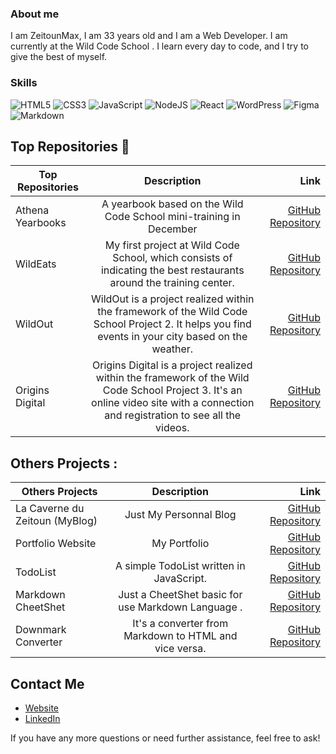 ### About me 

I am ZeitounMax, I am 33 years old and I am a Web Developer. I am currently at the Wild Code School .
I learn every day to code, and I try to give the best of myself. 

### Skills
![HTML5](https://img.shields.io/badge/html5-%23E34F26.svg?style=for-the-badge&logo=html5&logoColor=white) 
![CSS3](https://img.shields.io/badge/css3-%231572B6.svg?style=for-the-badge&logo=css3&logoColor=white)
![JavaScript](https://img.shields.io/badge/javascript-%23323330.svg?style=for-the-badge&logo=javascript&logoColor=%23F7DF1E)
![NodeJS](https://img.shields.io/badge/node.js-6DA55F?style=for-the-badge&logo=node.js&logoColor=white)
![React](https://img.shields.io/badge/react-%2320232a.svg?style=for-the-badge&logo=react&logoColor=%2361DAFB)
![WordPress](https://img.shields.io/badge/WordPress-%23117AC9.svg?style=for-the-badge&logo=WordPress&logoColor=white)
![Figma](https://img.shields.io/badge/figma-%23F24E1E.svg?style=for-the-badge&logo=figma&logoColor=white)
![Markdown](https://img.shields.io/badge/markdown-%23000000.svg?style=for-the-badge&logo=markdown&logoColor=white)

## Top Repositories 🔭

|  Top Repositories   |      Description      |  Link |
|----------|:-------------:|------:|
| Athena Yearbooks|  A yearbook based on the Wild Code School mini-training in December | [GitHub Repository](https://github.com/zeitounmax/athena) |
| WildEats|    My first project at Wild Code School, which consists of indicating the best restaurants around the training center.   |   [GitHub Repository](https://github.com/zeitounmax/Wildeats-) |
| WildOut | WildOut is a project realized within the framework of the Wild Code School Project 2. It helps you find events in your city based on the weather. |[GitHub Repository](https://github.com/zeitounmax/WildOut)|
| Origins Digital | Origins Digital is a project realized within the framework of the Wild Code School Project 3. It's an online video site with a connection and registration to see all the videos. |[GitHub Repository](https://github.com/zeitounmax/Project3-Origins-Digital)  |

## Others Projects :  
|  Others Projects   |      Description      |  Link |
|----------|:-------------:|------:|
| La Caverne du Zeitoun (MyBlog) |  Just My Personnal Blog | [GitHub Repository](https://github.com/zeitounmax/my-blog) |
| Portfolio Website |  My Portfolio | [GitHub Repository](https://github.com/zeitounmax/websitemax) |
| TodoList | A simple TodoList written in JavaScript. |[GitHub Repository](https://github.com/zeitounmax/TodoList)|
| Markdown CheetShet | Just a CheetShet basic for use Markdown Language . |[GitHub Repository](https://github.com/zeitounmax/Markdown-Cheetshet-)
| Downmark Converter | It's a converter from Markdown to HTML and vice versa. |[GitHub Repository](https://github.com/zeitounmax/Downmark-Converter)



## Contact Me

- [Website](https://thirymaximilien.netlify.app/)
- [LinkedIn](https://www.linkedin.com/in/maximilienthiry/)

If you have any more questions or need further assistance, feel free to ask!
